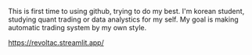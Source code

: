 This is first time to using github, trying to do my best.
I'm korean student, studying quant trading or data analystics for my self.
My goal is making automatic trading system by my own style.

https://revoltac.streamlit.app/
